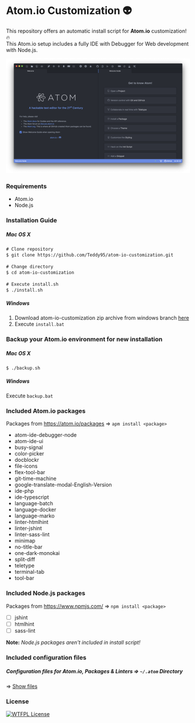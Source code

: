 # Atom.io Customization :alien:

This repository offers an automatic install script for **Atom.io** customization! :fire:  
This Atom.io setup includes a fully IDE with Debugger for Web development with Node.js.

![Screenshot](img/screenshot.png)

### Requirements

- Atom.io
- Node.js

### Installation Guide

##### Mac OS X

```shell
# Clone repository
$ git clone https://github.com/Teddy95/atom-io-customization.git

# Change directory
$ cd atom-io-customization

# Execute install.sh
$ ./install.sh
```

##### Windows

1.  Download atom-io-customization zip archive from windows branch [here](https://github.com/Teddy95/atom-io-customization/archive/windows.zip)
2.  Execute `install.bat`

### Backup your Atom.io environment for new installation

##### Mac OS X

```shell
$ ./backup.sh
```

##### Windows

Execute `backup.bat`

### Included Atom.io packages

Packages from <https://atom.io/packages> ⇒ `apm install <package>`

- atom-ide-debugger-node
- atom-ide-ui
- busy-signal
- color-picker
- docblockr
- file-icons
- flex-tool-bar
- git-time-machine
- google-translate-modal-English-Version
- ide-php
- ide-typescript
- language-batch
- language-docker
- language-marko
- linter-htmlhint
- linter-jshint
- linter-sass-lint
- minimap
- no-title-bar
- one-dark-monokai
- split-diff
- teletype
- terminal-tab
- tool-bar

### Included Node.js packages

Packages from <https://www.npmjs.com/> ⇒ `npm install <package>`

- [ ] jshint
- [ ] htmlhint
- [ ] sass-lint

**Note:** _Node.js packages aren't included in install script!_

### Included configuration files

##### Configuration files for Atom.io, Packages & Linters ⇒ `~/.atom` Directory

⇒ [Show files](https://github.com/Teddy95/atom-io-customization/tree/master/atom)

### License

[![WTFPL License](http://www.wtfpl.net/wp-content/uploads/2012/12/wtfpl-badge-1.png)](https://github.com/Teddy95/atom-io-customization/blob/master/LICENSE.md)
